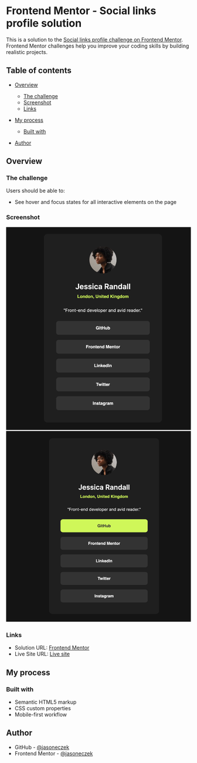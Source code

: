 # Frontend Mentor - Social links profile solution

This is a solution to the [Social links profile challenge on Frontend Mentor](https://www.frontendmentor.io/challenges/social-links-profile-UG32l9m6dQ). Frontend Mentor challenges help you improve your coding skills by building realistic projects.

## Table of contents

- [Overview](#overview)
  - [The challenge](#the-challenge)
  - [Screenshot](#screenshot)
  - [Links](#links)
- [My process](#my-process)

  - [Built with](#built-with)

- [Author](#author)

## Overview

### The challenge

Users should be able to:

- See hover and focus states for all interactive elements on the page

### Screenshot

![](assets/images/screenshot.png)
![](assets/images/screenshot-active.png)

### Links

- Solution URL: [Frontend Mentor](https://www.frontendmentor.io/solutions/social-links-profile-20ZxXrZ5sI)
- Live Site URL: [Live site](https://fementor-social-links-profile.vercel.app/)

## My process

### Built with

- Semantic HTML5 markup
- CSS custom properties
- Mobile-first workflow

## Author

- GitHub - [@jasoneczek](https://github.com/jasoneczek)
- Frontend Mentor - [@jasoneczek](https://www.frontendmentor.io/profile/jasoneczek)
